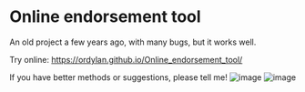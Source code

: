 # Online endorsement tool
An old project a few years ago, with many bugs, but it works well.

Try online: https://ordylan.github.io/Online_endorsement_tool/

If you have better methods or suggestions, please tell me!
![image](https://user-images.githubusercontent.com/56828391/195982898-4ff61f51-6e0f-4fc2-8a30-9f68e52f6f2f.png)
![image](https://user-images.githubusercontent.com/56828391/195982885-4e5e9358-c83e-43bf-817c-5ebbe99d51aa.png)
